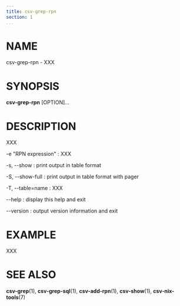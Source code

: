 ```yaml
---
title: csv-grep-rpn
section: 1
...
```


# NAME #

csv-grep-rpn - XXX

# SYNOPSIS #

**csv-grep-rpn** [OPTION]...

# DESCRIPTION #

XXX

-e "RPN expression"
:   XXX

-s, --show
:   print output in table format

-S, --show-full
:   print output in table format with pager

-T, --table=name
:   XXX

--help
:   display this help and exit

--version
:   output version information and exit

# EXAMPLE #

XXX

# SEE ALSO #

**csv-grep**(1), **csv-grep-sql**(1), **csv-add-rpn**(1), **csv-show**(1),
**csv-nix-tools**(7)
